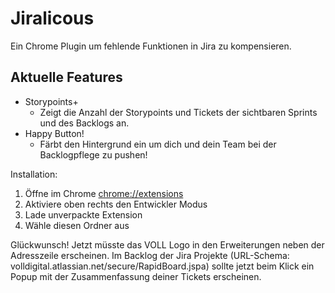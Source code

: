 # Jiralicous

Ein Chrome Plugin um fehlende Funktionen in Jira zu kompensieren.

## Aktuelle Features
- Storypoints+
    - Zeigt die Anzahl der Storypoints und Tickets der sichtbaren Sprints und des Backlogs an.
- Happy Button! 
    - Färbt den Hintergrund ein um dich und dein Team bei der Backlogpflege zu pushen!

Installation:
1. Öffne im Chrome [chrome://extensions](chrome://extensions)
2. Aktiviere oben rechts den Entwickler Modus
3. Lade unverpackte Extension
4. Wähle diesen Ordner aus

Glückwunsch!
Jetzt müsste das VOLL Logo in den Erweiterungen neben der Adresszeile erscheinen. Im Backlog der Jira Projekte (URL-Schema: volldigital.atlassian.net/secure/RapidBoard.jspa) sollte jetzt beim Klick ein Popup mit der Zusammenfassung deiner Tickets erscheinen.
